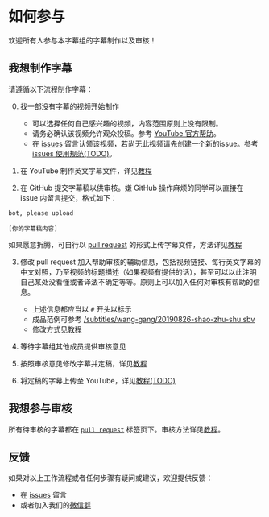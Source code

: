 # 如何参与

欢迎所有人参与本字幕组的字幕制作以及审核！

## 我想制作字幕

请遵循以下流程制作字幕：

0. 找一部没有字幕的视频开始制作
   - 可以选择任何自己感兴趣的视频，内容范围原则上没有限制。
   - 请务必确认该视频允许观众投稿。参考 [YouTube 官方帮助](https://support.google.com/youtube/answer/6054623)。
   - 在 [issues](/../../issues) 留言认领该视频，若尚无此视频请先创建一个新的issue。参考 [issues 使用规范(TODO)](docs/issues-guideline.md)。

1. 在 YouTube 制作英文字幕文件，详见[教程](tutorial/create-subtitle-file.md)

2. 在 GitHub 提交字幕稿以供审核。嫌 GitHub 操作麻烦的同学可以直接在 issue 内留言提交，格式如下：

```
bot, please upload

[你的字幕稿内容]
```

如果愿意折腾，可自行以 [pull request](/../../compare) 的形式上传字幕文件，方法详见[教程](tutorial/upload-subtitle-pr.md)

3. 修改 pull request 加入帮助审核的辅助信息，包括视频链接、每行英文字幕的中文对照，乃至视频的标题描述（如果视频有提供的话），甚至可以以此注明自己某处没看懂或者译法不确定等等。原则上可以加入任何对审核有帮助的信息。
   - 上述信息都应当以 `#` 开头以标示
   - 成品范例可参考 [/subtitles/wang-gang/20190826-shao-zhu-shu.sbv](/subtitles/wang-gang/20190826-shao-zhu-shu.sbv)
   - 修改方式见[教程](tutorial/Commit-change.md)

4. 等待字幕组其他成员提供审核意见

5. 按照审核意见修改字幕并定稿，详见[教程](tutorial/Commit-change.md)

6. 将定稿的字幕上传至 YouTube，详见[教程(TODO)](tutorial/upload-subtitle-file.md)

## 我想参与审核

所有待审核的字幕都在 [`pull request`](/../../pulls) 标签页下。审核方法详见[教程](tutorial/review-comment.md)。

## 反馈

如果对以上工作流程或者任何步骤有疑问或建议，欢迎提供反馈：
- 在 [issues](/../../issues) 留言
- 或者加入我们的[微信群](docs/wechat.md)
